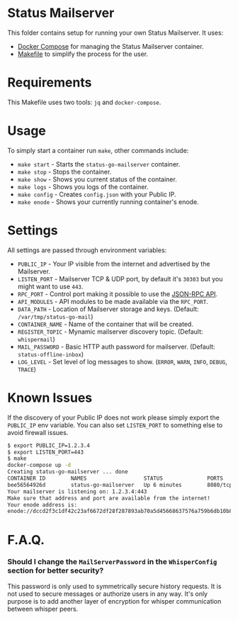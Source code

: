 # Status Mailserver

This folder contains setup for running your own Status Mailserver.
It uses:

* [Docker Compose](https://docs.docker.com/compose/) for managing the Status Mailserver container.
* [Makefile](https://www.gnu.org/software/make/) to simplify the process for the user.

# Requirements

This Makefile uses two tools: `jq` and `docker-compose`.

# Usage

To simply start a container run `make`, other commands include:

* `make start` - Starts the `status-go-mailserver` container.
* `make stop` - Stops the container.
* `make show` - Shows you current status of the container.
* `make logs` - Shows you logs of the container.
* `make config` - Creates `config.json` with your Public IP.
* `make enode` - Shows your currently running container's enode.

# Settings

All settings are passed through environment variables:

* `PUBLIC_IP` - Your IP visible from the internet and advertised by the Mailserver.
* `LISTEN_PORT` - Mailserver TCP & UDP port, by default it's `30303` but you might want to use `443`.
* `RPC_PORT` - Control port making it possible to use the [JSON-RPC API](https://github.com/ethereum/wiki/wiki/JSON-RPC).
* `API_MODULES` - API modules to be made available via the `RPC_PORT`.
* `DATA_PATH` - Location of Mailserver storage and keys. (Default: `/var/tmp/status-go-mail`)
* `CONTAINER_NAME` - Name of the container that will be created.
* `REGISTER_TOPIC` - Mynamic mailserver discovery topic. (Default: `whispermail`)
* `MAIL_PASSWORD` - Basic HTTP auth password for mailserver. (Default: `status-offline-inbox`)
* `LOG_LEVEL` - Set level of log messages to show. (`ERROR`, `WARN`, `INFO`, `DEBUG`, `TRACE`)

# Known Issues

If the discovery of your Public IP does not work please simply export the `PUBLIC_IP` env variable.
You can also set `LISTEN_PORT` to something else to avoid firewall issues.
```bash
$ export PUBLIC_IP=1.2.3.4
$ export LISTEN_PORT=443
$ make
docker-compose up -d
Creating status-go-mailserver ... done
CONTAINER ID        NAMES                  STATUS              PORTS
bee56564926d        status-go-mailserver   Up 6 minutes        8080/tcp, 127.0.0.1:8545->8545/tcp, 30303-30304/udp, 0.0.0.0:30303->30303/tcp
Your mailserver is listening on: 1.2.3.4:443
Make sure that address and port are available from the internet!
Your enode address is:
enode://dccd2f3c1df42c23af6672df28f287893ab70a5d45668637576a759b6db10b83e83fc02598f36c80ac094fbf8621419153cfe539f56d278ab099da21800f880c@127.0.0.1:30303
```

# F.A.Q.

### Should I change the `MailServerPassword` in the `WhisperConfig` section for better security?

This password is only used to symmetrically secure history requests. It is not used to secure messages or authorize users in any way. It's only purpose is to add another layer of encryption for whisper communication between whisper peers.
